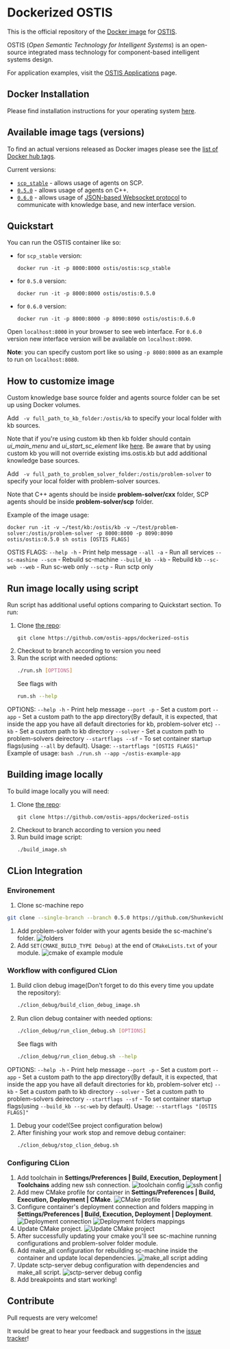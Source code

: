 # Dockerized OSTIS

This is the official repository of the [Docker image](https://hub.docker.com/r/ostis/ostis) for [OSTIS](http://ims.ostis.net).

OSTIS (*Open Semantic Technology for Intelligent Systems*) is an open-source integrated mass technology for component-based intelligent systems design.

For application examples, visit the [OSTIS Applications](https://github.com/ostis-apps/) page.

## Docker Installation

Please find installation instructions for your operating system [here](https://docs.docker.com/install).

## Available image tags (versions)

To find an actual versions released as Docker images please see the [list of Docker hub tags](https://hub.docker.com/r/ostis/ostis/tags/).

Current versions:
* [`scp_stable`](https://github.com/ostis-apps/ostis-example-app/tree/scp_stable) - allows usage of agents on SCP.
* [`0.5.0`](https://github.com/ostis-apps/ostis-example-app/tree/0.5.0) - allows usage of agents on C++.
* [`0.6.0`](https://github.com/ostis-apps/ostis-example-app/tree/0.6.0) -  allows usage of [JSON-based Websocket protocol](http://ostis-dev.github.io/sc-machine/http/websocket/) to communicate with knowledge base, and new interface version.

## Quickstart
You can run the OSTIS container like so:
* for `scp_stable` version:
    ```
    docker run -it -p 8000:8000 ostis/ostis:scp_stable
    ```
* for `0.5.0` version:
    ```
    docker run -it -p 8000:8000 ostis/ostis:0.5.0
    ```
* for `0.6.0` version:
    ```
    docker run -it -p 8000:8000 -p 8090:8090 ostis/ostis:0.6.0
    ```
Open `localhost:8000` in your browser to see web interface. For `0.6.0` version new interface version will be available on `localhost:8090`.

**Note**: you can specify custom port like so using `-p 8080:8000` as an example to run on `localhost:8080`.

## How to customize image

Custom knowledge base source folder and agents source folder can be set up using Docker volumes.

Add ``` -v full_path_to_kb_folder:/ostis/kb``` to specify your local folder with kb sources. 

Note that if you're using custom kb then kb folder should contain *ui_main_menu* and *ui_start_sc_element* like [here](https://github.com/ostis-apps/dockerized-ostis/tree/v0.5.0/kb). 
Be aware that by using custom kb you will not override existing ims.ostis.kb but add additional knowledge base sources.

Add ``` -v full_path_to_problem_solver_folder:/ostis/problem-solver``` to specify your local folder with problem-solver sources. 

Note that C++ agents should be inside **problem-solver/cxx** folder, SCP agents should be inside **problem-solver/scp** folder.

Example of the image usage:
```
docker run -it -v ~/test/kb:/ostis/kb -v ~/test/problem-solver:/ostis/problem-solver -p 8000:8000 -p 8090:8090 ostis/ostis:0.5.0 sh ostis [OSTIS FLAGS]
```
OSTIS FLAGS:
  `--help -h` - Print help message
  `--all -a` - Run all services
  `--sc-mashine --scm` - Rebuild sc-machine
  `--build_kb --kb` - Rebuild kb
  `--sc-web --web` - Run sc-web only
  `--sctp` - Run sctp only


## Run image locally using script

Run script has additional useful options comparing to Quickstart section. To run:
1. Clone [the repo](https://github.com/ostis-apps/dockerized-ostis):
    ```
    git clone https://github.com/ostis-apps/dockerized-ostis
    ```
1. Checkout to branch according to version you need
1. Run the script with needed options:
    ```bash
    ./run.sh [OPTIONS]
    ```
    See flags with
    ```bash
    run.sh --help
    ```
OPTIONS:
    `--help -h` - Print help message
    `--port -p` - Set a custom port
    `--app` - Set a custom path to the app directory(By default, it is expected, that inside the app you have all default directories for kb, problem-solver etc)
    `--kb` - Set a custom path to kb directory
    `--solver` - Set a custom path to problem-solvers deirectory
    `--startflags --sf` - To set container startup flags(using `--all` by default). Usage: `--startflags "[OSTIS FLAGS]"`
    Example of usage:
    ```bash
    ./run.sh --app ~/ostis-example-app
    ```

## Building image locally

To build image locally you will need:
1. Clone [the repo](https://github.com/ostis-apps/dockerized-ostis):
    ```
    git clone https://github.com/ostis-apps/dockerized-ostis
    ```
1. Checkout to branch according to version you need
1. Run build image script:
    ```bash
    ./build_image.sh
    ```

## CLion Integration

### Environement
1. Clone sc-machine repo
```bash
git clone --single-branch --branch 0.5.0 https://github.com/ShunkevichDV/sc-machine.git
```
1. Add problem-solver folder with your agents beside the sc-machine's folder.
![folders](./img/clion/folders.png) 
1. Add `SET(CMAKE_BUILD_TYPE Debug)` at the end of `CMakeLists.txt` of your module.
![cmake of example module](./img/clion/cmake_file.png) 

### Workflow with configured CLion
1. Build clion debug image(Don't forget to do this every time you update the repository):
    ```bash
    ./clion_debug/build_clion_debug_image.sh
    ```
1. Run clion debug container with needed options:
    ```bash
    ./clion_debug/run_clion_debug.sh [OPTIONS]
    ```
    See flags with
    ```bash
    ./clion_debug/run_clion_debug.sh --help
    ```
OPTIONS:
    `--help -h` - Print help message
    `--port -p` - Set a custom port
    `--app` - Set a custom path to the app directory(By default, it is expected, that inside the app you have all default directories for kb, problem-solver etc)
    `--kb` - Set a custom path to kb directory
    `--solver` - Set a custom path to problem-solvers deirectory
    `--startflags --sf` - To set container startup flags(using `--build_kb --sc-web` by default). Usage: `--startflags "[OSTIS FLAGS]"`  
1. Debug your code!(See project configuration below)
1. After finishing your work stop and remove debug container:
    ```bash
    ./clion_debug/stop_clion_debug.sh
    ```

### Configuring CLion
1. Add toolchain in __Settings/Preferences | Build, Execution, Deployment | Toolchains__ adding new ssh connection.
![toolchain config](./img/clion/toolchains.png) 
![ssh config](./img/clion/ssh_config.png)
1. Add mew CMake profile for container in __Settings/Preferences | Build, Execution, Deployment | CMake__.
![CMake profile](./img/clion/cmake.png)
1. Configure container's deployment connection and folders mapping in __Settings/Preferences | Build, Execution, Deployment | Deployment__.
![Deployment connection](./img/clion/deployment_connection.png)
![Deployment folders mappings](./img/clion/deployment_mappings.png)
1. Update CMake project.
![Update CMake project](./img/clion/cmake_reload.png)
1. After successfully updating your cmake you'll see sc-machine running configurations and problem-solver folder module.
1. Add make_all configuration for rebuilding sc-machine inside the container and update local dependencies.
![make_all script adding](./img/clion/make_all.png)
1. Update sctp-server debug configuration with dependencies and make_all script.
![sctp-server debug config](./img/clion/sctp_config.png)
1. Add breakpoints and start working!

## Contribute

Pull requests are very welcome!

It would be great to hear your feedback and suggestions in the [issue tracker](https://github.com/ostis-apps/dockerized-ostis/issues)!
